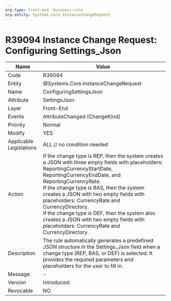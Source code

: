 ```yaml
---
erp.type: front-end -business-rule
erp.entity: Systems.Core.InstanceChangeRequest
---
```


# R39094 Instance Change Request: Configuring Settings_Json
| Name | Value |
| ---- | ----- |
| Code | R39094 |
| Entity | @Systems.Core.InstanceChangeRequest |
| Name | ConfiguringSettingsJson |
| Attribute | SettingsJson |
| Layer | Front-End |
| Events | AttributeChanged (ChangeKind) |
| Priority | Normal |
| Modify | YES |
| Applicable Legislations | ALL // no condition needed |
| Action | If the change type is REP, then the system creates a JSON with three empty fields with placeholders: ReportingCurrencyStartDate, ReportingCurrencyEndDate, and ReportingCurrencyRate. <br> If the change type is BAS, then the system creates a JSON with two empty fields with placeholders: CurrencyRate and CurrencyDirectory. <br>  If the change type is DEF, then the system also creates a JSON with two empty fields with placeholders: CurrencyRate and CurrencyDirectory. |
| Description | The rule automatically generates a predefined JSON structure in the Settings_Json field when a change type (REP, BAS, or DEF) is selected. It provides the required parameters and placeholders for the user to fill in. |
| Message | - |
| Version | Introduced: |
| Revocable | NO |
